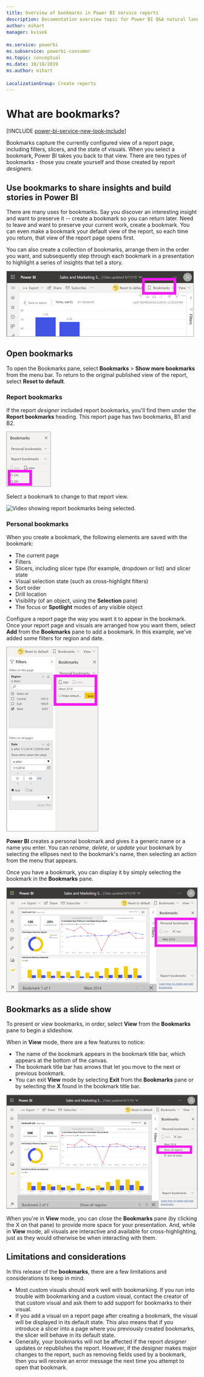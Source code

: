 ```yaml
---
title: Overview of bookmarks in Power BI service reports
description: Documentation overview topic for Power BI Q&A natural language queries.
author: mihart
manager: kvivek

ms.service: powerbi
ms.subservice: powerbi-consumer
ms.topic: conceptual
ms.date: 10/18/2019
ms.author: mihart

LocalizationGroup: Create reports
---
```

# What are bookmarks?

[!INCLUDE [power-bi-service-new-look-include](../includes/power-bi-service-new-look-include.md)]

Bookmarks capture the currently configured view of a report page, including filters, slicers, and the state of visuals. When you select a bookmark, Power BI takes you back to that view. There are two types of bookmarks - those you create yourself and those created by report *designers*.

## Use bookmarks to share insights and build stories in Power BI 
There are many uses for bookmarks. Say you discover an interesting insight and want to preserve it -- create a bookmark so you can return later. Need to leave and want to preserve your current work, create a bookmark. You can even make a bookmark your default view of the report, so each time you return, that view of the report page opens first. 

You can also create a collection of bookmarks, arrange them in the order you want, and subsequently step through each bookmark in a presentation to highlight a series of insights that tell a story.  

![Show Bookmarks Pane by selecting it from ribbon.](media/end-user-bookmarks/power-bi-select-bookmark.png)

## Open bookmarks
To open the Bookmarks pane, select **Bookmarks** > **Show more bookmarks** from the menu bar. To return to the original published view of the report, select **Reset to default**.

### Report bookmarks
If the report *designer* included report bookmarks, you'll find them under the **Report bookmarks** heading. This report page has two bookmarks, B1 and B2. 

![Show Report bookmarks.](media/end-user-bookmarks/power-bi-report.png)

Select a bookmark to change to that report view. 

![Video showing report bookmarks being selected.](media/end-user-bookmarks/power-bi-bookmarks.gif)

### Personal bookmarks

When you create a bookmark, the following elements are saved with the bookmark:

* The current page
* Filters
* Slicers, including slicer type (for example, dropdown or list) and slicer state
* Visual selection state (such as cross-highlight filters)
* Sort order
* Drill location
* Visibility (of an object, using the **Selection** pane)
* The focus or **Spotlight** modes of any visible object

Configure a report page the way you want it to appear in the bookmark. Once your report page and visuals are arranged how you want them, select **Add** from the **Bookmarks** pane to add a bookmark. In this example, we've added some filters for region and date. 

![Add Personal bookmarks.](media/end-user-bookmarks/power-bi-bookmark-personal.png)

**Power BI** creates a personal bookmark and gives it a generic name or a name you enter. You can *rename*, *delete*, or *update* your bookmark by selecting the ellipses next to the bookmark's name, then selecting an action from the menu that appears.

Once you have a bookmark, you can display it by simply selecting the bookmark in the **Bookmarks** pane. 

![Add Personal bookmarks.](media/end-user-bookmarks/power-bi-bookmark-west.png)


<!--
## Arranging bookmarks
As you create bookmarks, you might find that the order in which you create them isn't necessarily the same order you'd like to present them to your audience. No problem, you can easily rearrange the order of bookmarks.

In the **Bookmarks** pane, simply drag-and-drop bookmarks to change their order, as shown in the following image. The yellow bar between bookmarks designates where the dragged bookmark will be placed.

![Change bookmark order by drag-and-drop](media/desktop-bookmarks/bookmarks_06.png)

The order of your bookmarks can become important when you use the **View** feature of bookmarks, as described in the next section. 

-->

## Bookmarks as a slide show
To present or view bookmarks, in order, select **View** from the **Bookmarks** pane to begin a slideshow.

When in **View** mode, there are a few features to notice:

- The name of the bookmark appears in the bookmark title bar, which appears at the bottom of the canvas.
- The bookmark title bar has arrows that let you move to the next or previous bookmark.
- You can exit **View** mode by selecting **Exit** from the **Bookmarks** pane or by selecting the **X** found in the bookmark title bar.

![Bookmark slide show](media/end-user-bookmarks/power-bi-slideshow.png)

When you're in **View** mode, you can close the **Bookmarks** pane (by clicking the X on that pane) to provide more space for your presentation. And, while in **View** mode, all visuals are interactive and available for cross-highlighting, just as they would otherwise be when interacting with them. 

<!--
## Visibility - using the Selection pane
With the release of bookmarks, the new **Selection** pane is also introduced. The **Selection** pane provides a list of all objects on the current page and allows you to select the object and specify whether a given object is visible. 

![Enable the Selection pane](media/desktop-bookmarks/bookmarks_08.png)

You can select an object using the **Selection** pane. Also, you can toggle whether the object is currently visible by clicking the eye icon to the right of the visual. 

![Selection pane](media/desktop-bookmarks/bookmarks_09.png)

When a bookmark is added, the visible status of each object is also saved based on its setting in the **Selection** pane. 

It's important to note that **slicers** continue to filter a report page, regardless of whether they are visible. As such, you can create many different bookmarks, with different slicer settings, and make a single report page appear very different (and highlight different insights) in various bookmarks.


## Bookmarks for shapes and images
You can also link shapes and images to bookmarks. With this feature, when you click on an object, it will show the bookmark associated with that object. This can be especially useful when working with buttons; you can learn more by reading the article about [using buttons in Power BI](desktop-buttons.md). 

To assign a bookmark to an object, select the object, then expand the **Action** section from the **Format Shape** pane, as shown in the following image.

![Add bookmark link to an object](media/desktop-bookmarks/bookmarks_10.png)

Once you turn the **Action** slider to **On** you can select whether the object is a back button, a bookmark, or a Q&A command. If you select bookmark, you can then select which of your bookmarks the object is linked to.

There are all sorts of interesting things you can do with object-linked bookmarking. You can create a visual table of contents on your report page, or you can provide different views (such as visual types) of the same information, just by clicking on an object.

When you are in editing mode you can use ctrl+click to follow the link, and when not in edit mode, simply click the object to follow the link. 


## Bookmark groups

Beginning with the August 2018 release of **Power BI Desktop**, you can create and use bookmark groups. A bookmark group is a collection of bookmarks that you specify, which can be shown and organized as a group. 

To create a bookmark group, hold down the CTRL key and select the bookmarks you want to include in the group, then click the ellipses beside any of the selected bookmarks, and select **Group** from the menu that appears.

![Create a bookmark group](media/desktop-bookmarks/bookmarks_15.png)

**Power BI Desktop** automatically names the group *Group 1*. Fortunately, you can just double-click on the name and rename it to whatever you want.

![Rename a bookmark group](media/desktop-bookmarks/bookmarks_16.png)

With any bookmark group, clicking on the bookmark group's name only expands or collapses the group of bookmarks, and does not represent a bookmark by itself. 

When using the **View** feature of bookmarks, the following applies:

* If the selected bookmark is in a group when you select **View** from bookmarks, only the bookmarks *in that group* are shown in the viewing session. 

* If the selected bookmark is not in a group, or is on the top level (such as the name of a bookmark group), then all bookmarks for the entire report are played, including bookmarks in any group. 

To ungroup bookmarks, just select any bookmark in a group, click the ellipses, and then select **Ungroup** from the menu that appears. 

![Ungroup a bookmark group](media/desktop-bookmarks/bookmarks_17.png)

Note that selecting **Ungroup** for any bookmark from a group takes all bookmarks out of the group (it deletes the group, but not the bookmarks themselves). So to remove a single bookmark from a group, you need to **Ungroup** any member from that group, which deletes the grouping, then select the members you want in the new group (using CTRL and clicking each bookmark), and select **Group** again. 
-->





## Limitations and considerations
In this release of the **bookmarks**, there are a few limitations and considerations to keep in mind.

* Most custom visuals should work well with bookmarking. If you run into trouble with bookmarking and a custom visual, contact the creator of that custom visual and ask them to add support for bookmarks to their visual. 
* If you add a visual on a report page after creating a bookmark, the visual will be displayed in its default state. This also means that if you introduce a slicer into a page where you previously created bookmarks, the slicer will behave in its default state.
* Generally, your bookmarks will not be affected if the report *designer* updates or republishes the report. However, if the designer makes major changes to the report, such as removing fields used by a bookmark, then you will receive an error message the next time you attempt to open that bookmark. 

<!--
## Next steps
spotlight?
-->
